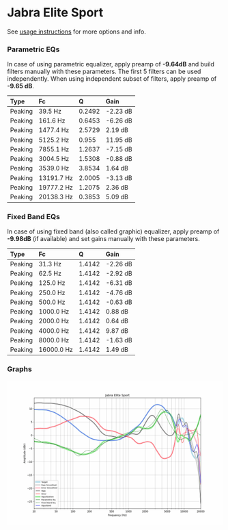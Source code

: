 # Jabra Elite Sport
See [usage instructions](https://github.com/jaakkopasanen/AutoEq#usage) for more options and info.

### Parametric EQs
In case of using parametric equalizer, apply preamp of **-9.64dB** and build filters manually
with these parameters. The first 5 filters can be used independently.
When using independent subset of filters, apply preamp of **-9.65 dB**.

| Type    | Fc         |      Q | Gain     |
|:--------|:-----------|:-------|:---------|
| Peaking | 39.5 Hz    | 0.2492 | -2.23 dB |
| Peaking | 161.6 Hz   | 0.6453 | -6.26 dB |
| Peaking | 1477.4 Hz  | 2.5729 | 2.19 dB  |
| Peaking | 5125.2 Hz  | 0.955  | 11.95 dB |
| Peaking | 7855.1 Hz  | 1.2637 | -7.15 dB |
| Peaking | 3004.5 Hz  | 1.5308 | -0.88 dB |
| Peaking | 3539.0 Hz  | 3.8534 | 1.64 dB  |
| Peaking | 13191.7 Hz | 2.0005 | -3.13 dB |
| Peaking | 19777.2 Hz | 1.2075 | 2.36 dB  |
| Peaking | 20138.3 Hz | 0.3853 | 5.09 dB  |

### Fixed Band EQs
In case of using fixed band (also called graphic) equalizer, apply preamp of **-9.98dB**
(if available) and set gains manually with these parameters.

| Type    | Fc         |      Q | Gain     |
|:--------|:-----------|:-------|:---------|
| Peaking | 31.3 Hz    | 1.4142 | -2.26 dB |
| Peaking | 62.5 Hz    | 1.4142 | -2.92 dB |
| Peaking | 125.0 Hz   | 1.4142 | -6.31 dB |
| Peaking | 250.0 Hz   | 1.4142 | -4.76 dB |
| Peaking | 500.0 Hz   | 1.4142 | -0.63 dB |
| Peaking | 1000.0 Hz  | 1.4142 | 0.88 dB  |
| Peaking | 2000.0 Hz  | 1.4142 | 0.64 dB  |
| Peaking | 4000.0 Hz  | 1.4142 | 9.87 dB  |
| Peaking | 8000.0 Hz  | 1.4142 | -1.63 dB |
| Peaking | 16000.0 Hz | 1.4142 | 1.49 dB  |

### Graphs
![](./Jabra%20Elite%20Sport.png)